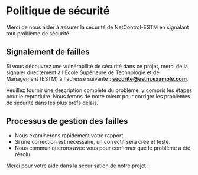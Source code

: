 # Politique de sécurité

Merci de nous aider à assurer la sécurité de NetControl-ESTM en signalant tout problème de sécurité.

## Signalement de failles

Si vous découvrez une vulnérabilité de sécurité dans ce projet, merci de la signaler directement à l'École Supérieure de Technologie et de Management (ESTM) à l'adresse suivante : **securite@estm.example.com**. 

Veuillez fournir une description complète du problème, y compris les étapes pour le reproduire. Nous ferons de notre mieux pour corriger les problèmes de sécurité dans les plus brefs délais.

## Processus de gestion des failles

- Nous examinerons rapidement votre rapport.
- Si une correction est nécessaire, un correctif sera créé et testé.
- Nous communiquerons avec vous pour confirmer que le problème a été résolu.

Merci pour votre aide dans la sécurisation de notre projet !
